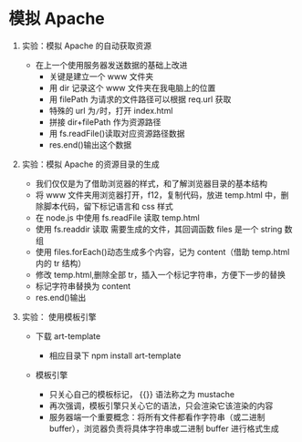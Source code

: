 # 模拟 Apache

1. 实验：模拟 Apache 的自动获取资源

   - 在上一个使用服务器发送数据的基础上改进
     - 关键是建立一个 www 文件夹
     - 用 dir 记录这个 www 文件夹在我电脑上的位置
     - 用 filePath 为请求的文件路径可以根据 req.url 获取
     - 特殊的 url 为`/`时，打开 index.html
     - 拼接 dir+filePath 作为资源路径
     - 用 fs.readFile()读取对应资源路径数据
     - res.end()输出这个数据

2. 实验：模拟 Apache 的资源目录的生成

   - 我们仅仅是为了借助浏览器的样式，和了解浏览器目录的基本结构
   - 将 www 文件夹用浏览器打开，f12，复制代码，放进 temp.html 中，删除脚本代码，留下标记语言和 css 样式
   - 在 node.js 中使用 fs.readFile 读取 temp.html
   - 使用 fs.readdir 读取 需要生成的文件，其回调函数 files 是一个 string 数组
   - 使用 files.forEach()动态生成多个内容，记为 content（借助 temp.html 内的 tr 结构）
   - 修改 temp.html,删除全部 tr，插入一个标记字符串，方便下一步的替换
   - 标记字符串替换为 content
   - res.end()输出

3. 实验： 使用模板引擎

   - 下载 art-template
     - 相应目录下 npm install art-template
   - 模板引擎

     - 只关心自己的模板标记， {{}} 语法称之为 mustache
     - 再次强调，模板引擎只关心它的语法，只会渲染它该渲染的内容
     - 服务器端一个重要概念：将所有文件都看作字符串（或二进制 buffer），浏览器负责将具体字符串或二进制 buffer 进行格式生成
